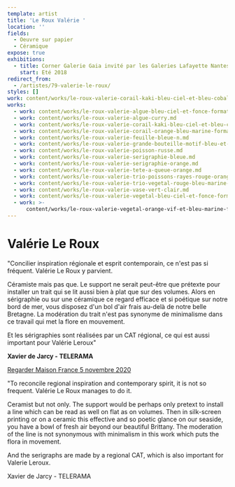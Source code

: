 ```yaml
---
template: artist
title: 'Le Roux Valérie '
location: ''
fields:
  - Oeuvre sur papier
  - Céramique
expose: true
exhibitions:
  - title: Corner Galerie Gaia invité par les Galeries Lafayette Nantes Decré
    start: Eté 2018
redirect_from:
  - /artistes/79-valerie-le-roux/
styles: []
work: content/works/le-roux-valerie-corail-kaki-bleu-ciel-et-bleu-cobalt.md
works:
  - work: content/works/le-roux-valerie-algue-bleu-ciel-et-fonce-format-allonge.md
  - work: content/works/le-roux-valerie-algue-curry.md
  - work: content/works/le-roux-valerie-corail-kaki-bleu-ciel-et-bleu-cobalt.md
  - work: content/works/le-roux-valerie-corail-orange-bleu-marine-format-allonge.md
  - work: content/works/le-roux-valerie-feuille-bleue-n.md
  - work: content/works/le-roux-valerie-grande-bouteille-motif-bleu-et-noir.md
  - work: content/works/le-roux-valerie-poisson-russe.md
  - work: content/works/le-roux-valerie-serigraphie-bleue.md
  - work: content/works/le-roux-valerie-serigraphie-orange.md
  - work: content/works/le-roux-valerie-tete-a-queue-orange.md
  - work: content/works/le-roux-valerie-trio-poissons-rayes-rouge-orange.md
  - work: content/works/le-roux-valerie-trio-vegetal-rouge-bleu-marine-et-clair.md
  - work: content/works/le-roux-valerie-vase-vert-clair.md
  - work: content/works/le-roux-valerie-vegetal-bleu-ciel-et-fonce-format-allonge.md
  - work: >-
      content/works/le-roux-valerie-vegetal-orange-vif-et-bleu-marine-format-allonge.md
---
```


# Valérie Le Roux

"Concilier inspiration régionale et esprit contemporain, ce n'est pas si fréquent. Valérie Le Roux y parvient.

Céramiste mais pas que. Le support ne serait peut-être que prétexte pour installer un trait qui se lit aussi bien à plat que sur des volumes. Alors en sérigraphie ou sur une céramique ce regard efficace et si poétique sur notre bord de mer, vous disposez d'un bol d'air frais au-delà de notre belle Bretagne. La modération du trait n'est pas synonyme de minimalisme dans ce travail qui met la flore en mouvement.

Et les sérigraphies sont réalisées par un CAT régional, ce qui est aussi important pour Valérie Leroux"

**Xavier de Jarcy - TELERAMA**

[Regarder Maison France 5 novembre 2020](https://www.france.tv/france-5/la-maison-france-5/2007295-concarneau.html "valerie leroux maison farnce 5")

"To reconcile regional inspiration and contemporary spirit, it is not so frequent. Valérie Le Roux manages to do it.

Ceramist but not only. The support would be perhaps only pretext to install a line which can be read as well on flat as on volumes. Then in silk-screen printing or on a ceramic this effective and so poetic glance on our seaside, you have a bowl of fresh air beyond our beautiful Brittany. The moderation of the line is not synonymous with minimalism in this work which puts the flora in movement.

And the serigraphs are made by a regional CAT, which is also important for Valerie Leroux.

Xavier de Jarcy - TELERAMA
